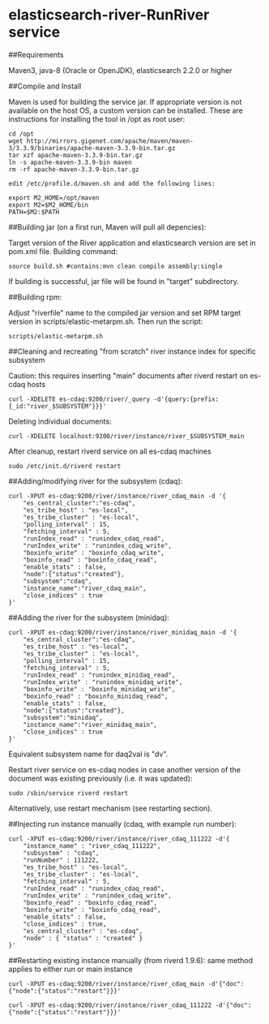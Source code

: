 elasticsearch-river-RunRiver service
==========================

##Requirements

Maven3, java-8 (Oracle or OpenJDK), elasticsearch 2.2.0 or higher

##Compile and Install

Maven is used for building the service jar. If appropriate version is not available on the host OS, a custom version can be installed.
These are instructions for installing the tool in /opt as root user:
```
cd /opt
wget http://mirrors.gigenet.com/apache/maven/maven-3/3.3.9/binaries/apache-maven-3.3.9-bin.tar.gz
tar xzf apache-maven-3.3.9-bin.tar.gz
ln -s apache-maven-3.3.9-bin maven
rm -rf apache-maven-3.3.9-bin.tar.gz

edit /etc/profile.d/maven.sh and add the following lines:

export M2_HOME=/opt/maven
export M2=$M2_HOME/bin
PATH=$M2:$PATH
```
##Building jar (on a first run, Maven will pull all depencies):

Target version of the River application and elasticsearch version are set in pom.xml file. Building command:
```
source build.sh #contains:mvn clean compile assembly:single
```
If building is successful, jar file will be found in "target" subdirectory.

##Building rpm:

Adjust "riverfile" name to the compiled jar version and set RPM target version in scripts/elastic-metarpm.sh. Then run the script:
```
scripts/elastic-metarpm.sh
```
##Cleaning and recreating "from scratch" river instance index for specific subsystem 

Caution: this requires inserting "main" documents after riverd restart on es-cdaq hosts
```
curl -XDELETE es-cdaq:9200/river/_query -d'{query:{prefix:{_id:"river_$SUBSYSTEM"}}}'
```
Deleting individual documents:
```
curl -XDELETE localhost:9200/river/instance/river_$SUBSYSTEM_main
```
After cleanup, restart riverd service on all es-cdaq machines
```
sudo /etc/init.d/riverd restart
```
##Adding/modifying river for the subsystem (cdaq):
```
curl -XPUT es-cdaq:9200/river/instance/river_cdaq_main -d '{
    "es_central_cluster":"es-cdaq",
    "es_tribe_host" : "es-local",
    "es_tribe_cluster" : "es-local",
    "polling_interval" : 15,
    "fetching_interval" : 5,
    "runIndex_read" : "runindex_cdaq_read",
    "runIndex_write" : "runindex_cdaq_write",
    "boxinfo_write" : "boxinfo_cdaq_write",
    "boxinfo_read" : "boxinfo_cdaq_read",
    "enable_stats" : false,
    "node":{"status":"created"},
    "subsystem":"cdaq", 
    "instance_name":"river_cdaq_main",
    "close_indices" : true
}'
```
##Adding the river for the subsystem (minidaq):
```
curl -XPUT es-cdaq:9200/river/instance/river_minidaq_main -d '{
    "es_central_cluster":"es-cdaq",
    "es_tribe_host" : "es-local",
    "es_tribe_cluster" : "es-local",
    "polling_interval" : 15,
    "fetching_interval" : 5,
    "runIndex_read" : "runindex_minidaq_read",
    "runIndex_write" : "runindex_minidaq_write",
    "boxinfo_write" : "boxinfo_minidaq_write",
    "boxinfo_read" : "boxinfo_minidaq_read",
    "enable_stats" : false,
    "node":{"status":"created"},
    "subsystem":"minidaq", 
    "instance_name":"river_minidaq_main",
    "close_indices" : true
}'
```
Equivalent subsystem name for daq2val is "dv".

Restart river service on es-cdaq nodes in case another version of the document was existing previously (i.e. it was updated):
```
sudo /sbin/service riverd restart
```
Alternatively, use restart mechanism (see restarting section).

##Injecting run instance manually (cdaq, with example run number):
```
curl -XPUT es-cdaq:9200/river/instance/river_cdaq_111222 -d'{
    "instance_name" : "river_cdaq_111222",
    "subsystem" : "cdaq",
    "runNumber" : 111222,
    "es_tribe_host" : "es-local",
    "es_tribe_cluster" : "es-local",
    "fetching_interval" : 5,
    "runIndex_read" : "runindex_cdaq_read",
    "runIndex_write" : "runindex_cdaq_write",
    "boxinfo_read" : "boxinfo_cdaq_read",
    "boxinfo_write" : "boxinfo_cdaq_read",
    "enable_stats" : false,
    "close_indices" : true,
    "es_central_cluster" : "es-cdaq",
    "node" : { "status" : "created" }
}'
```

##Restarting existing instance manually (from riverd 1.9.6):
same method applies to either run or main instance
```
curl -XPUT es-cdaq:9200/river/instance/river_cdaq_main -d'{"doc":{"node":{"status":"restart"}}}'

curl -XPUT es-cdaq:9200/river/instance/river_cdaq_111222 -d'{"doc":{"node":{"status":"restart"}}}'
```

